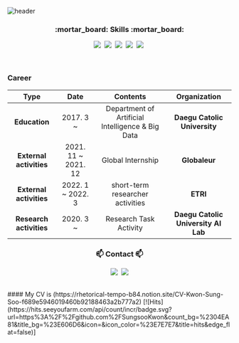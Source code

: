 
![header](https://capsule-render.vercel.app/api?type=cylinder&text=Sungsoo-Kwon&fontAlignY=50&animation=fadeIn)

<h3 align="center">:mortar_board: Skills :mortar_board:</h3>

<p align="center">
  <img src="https://img.shields.io/badge/Python-3766AB?style=flat-square&logo=Python&logoColor=white"/></a>&nbsp 
  <img src="https://img.shields.io/badge/C-A8B9CC?style=flat-square&logo=C&logoColor=white"/></a>&nbsp
  <img src="https://img.shields.io/badge/linux-11B48A?style=flat-square&logo=#FCC624&logoColor=white"/></a>&nbsp 
  <img src="https://img.shields.io/badge/Mysql-E6B91E?style=flat-square&logo=MySql&logoColor=white"/></a>&nbsp 
  <img src="https://img.shields.io/badge/aws-333664?style=flat-square&logo=amazon-aws&logoColor=white"/></a>&nbsp 
</p>

<br>

### Career

| **Type** | **Date** | **Contents** | **Organization** |
|:--------:|:--------:|:--------:|:--------:|
| **Education** | 2017. 3 ~  | Department of Artificial Intelligence & Big Data | **Daegu Catolic University** |
| **External activities** | 2021. 11 ~   2021. 12 | Global Internship | **Globaleur** |
| **External activities** | 2022. 1 ~   2022. 3 | short-term researcher activities | **ETRI** |
| **Research activities** | 2020. 3 ~  | Research Task Activity | **Daegu Catolic University AI Lab** |

<h3 align="center"> 📫 Contact 📫 </h3>
<p align="center">
  <a href="https://github.com/SungsooKwon"><img src="https://img.shields.io/badge/Github%20-11B48A?style=flat-square&logo=Vimeo&logoColor=white&link=https://github.com/SungsooKwon/"/></a>&nbsp
  <a href="mailto:ksu980406@naver.com"><img src="https://img.shields.io/badge/mail-d14836?style=flat-square&logo=Gmail&logoColor=white&link=ksu980406@naver.com"/></a>
</p>
<br>
#### My CV is (https://rhetorical-tempo-b84.notion.site/CV-Kwon-Sung-Soo-f689e5946019460b92188463a2b777a2)
[![Hits](https://hits.seeyoufarm.com/api/count/incr/badge.svg?url=https%3A%2F%2Fgithub.com%2FSungsooKwon&count_bg=%2304EA81&title_bg=%23E606D6&icon=&icon_color=%23E7E7E7&title=hits&edge_flat=false)]




<!--
**SungsooKwon/SungsooKwon** is a ✨ _special_ ✨ repository because its `README.md` (this file) appears on your GitHub profile.

Here are some ideas to get you started:

- 🔭 I’m currently working on ...
- 🌱 I’m currently learning ...
- 👯 I’m looking to collaborate on ...
- 🤔 I’m looking for help with ...
- 💬 Ask me about ...
- 📫 How to reach me: ...
- 😄 Pronouns: ...
- ⚡ Fun fact: ...
-->
